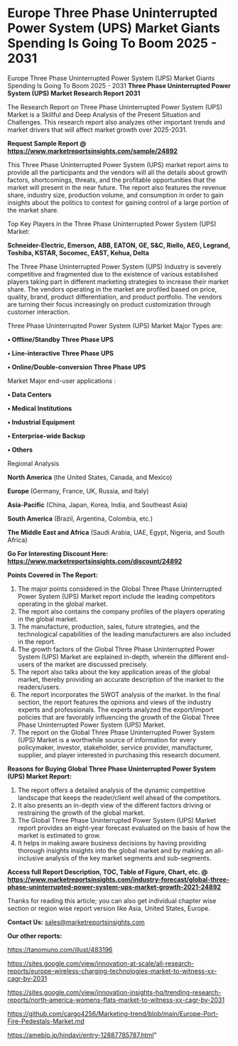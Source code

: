 # Europe Three Phase Uninterrupted Power System (UPS) Market Giants Spending Is Going To Boom 2025 - 2031
Europe Three Phase Uninterrupted Power System (UPS) Market Giants Spending Is Going To Boom 2025 - 2031
<strong>Three Phase Uninterrupted Power System (UPS) Market Research Report 2031</strong>

The Research Report on Three Phase Uninterrupted Power System (UPS) Market is a Skillful and Deep Analysis of the Present Situation and Challenges. This research report also analyzes other important trends and market drivers that will affect market growth over 2025-2031.

<strong>Request Sample Report @ <a href=https://www.marketreportsinsights.com/sample/24892>https://www.marketreportsinsights.com/sample/24892</a></strong>

This Three Phase Uninterrupted Power System (UPS) market report aims to provide all the participants and the vendors will all the details about growth factors, shortcomings, threats, and the profitable opportunities that the market will present in the near future. The report also features the revenue share, industry size, production volume, and consumption in order to gain insights about the politics to contest for gaining control of a large portion of the market share.

Top Key Players in the Three Phase Uninterrupted Power System (UPS) Market:

<strong>Schneider-Electric, Emerson, ABB, EATON, GE, S&C, Riello, AEG, Legrand, Toshiba, KSTAR, Socomec, EAST, Kehua, Delta</strong>

The Three Phase Uninterrupted Power System (UPS) Industry is severely competitive and fragmented due to the existence of various established players taking part in different marketing strategies to increase their market share. The vendors operating in the market are profiled based on price, quality, brand, product differentiation, and product portfolio. The vendors are turning their focus increasingly on product customization through customer interaction.

Three Phase Uninterrupted Power System (UPS) Market Major Types are:

<strong>• Offline/Standby Three Phase UPS

• Line-interactive Three Phase UPS

• Online/Double-conversion Three Phase UPS</strong>

Market Major end-user applications :

<strong>• Data Centers

• Medical Institutions

• Industrial Equipment

• Enterprise-wide Backup

• Others</strong>

Regional Analysis

</u><strong><b>North America</b></strong> (the United States, Canada, and Mexico)

<strong><b>Europe </b></strong>(Germany, France, UK, Russia, and Italy)

<strong><b>Asia-Pacific</b></strong> (China, Japan, Korea, India, and Southeast Asia)

<strong><b>South America</b></strong> (Brazil, Argentina, Colombia, etc.)

<strong><b>The Middle East and Africa</b></strong> (Saudi Arabia, UAE, Egypt, Nigeria, and South Africa)

<strong>Go For Interesting Discount Here: <a href=https://www.marketreportsinsights.com/discount/24892>https://www.marketreportsinsights.com/discount/24892</a></strong>

<strong>Points Covered in The Report:</strong>
<ol>
  <li>The major points considered in the Global Three Phase Uninterrupted Power System (UPS) Market report include the leading competitors operating in the global market.</li>
  <li>The report also contains the company profiles of the players operating in the global market.</li>
  <li>The manufacture, production, sales, future strategies, and the technological capabilities of the leading manufacturers are also included in the report.</li>
  <li>The growth factors of the Global Three Phase Uninterrupted Power System (UPS) Market are explained in-depth, wherein the different end-users of the market are discussed precisely.</li>
  <li>The report also talks about the key application areas of the global market, thereby providing an accurate description of the market to the readers/users.</li>
  <li>The report incorporates the SWOT analysis of the market. In the final section, the report features the opinions and views of the industry experts and professionals. The experts analyzed the export/import policies that are favorably influencing the growth of the Global Three Phase Uninterrupted Power System (UPS) Market.</li>
  <li>The report on the Global Three Phase Uninterrupted Power System (UPS) Market is a worthwhile source of information for every policymaker, investor, stakeholder, service provider, manufacturer, supplier, and player interested in purchasing this research document.</li>
</ol>
<strong>Reasons for Buying Global Three Phase Uninterrupted Power System (UPS) Market Report:</strong>

<ol>
  <li>The report offers a detailed analysis of the dynamic competitive landscape that keeps the reader/client well ahead of the competitors.</li>
  <li>It also presents an in-depth view of the different factors driving or restraining the growth of the global market.</li>
  <li>The Global Three Phase Uninterrupted Power System (UPS) Market report provides an eight-year forecast evaluated on the basis of how the market is estimated to grow.</li>
  <li>It helps in making aware business decisions by having providing thorough insights insights into the global market and by making an all-inclusive analysis of the key market segments and sub-segments.</li>
</ol>
<strong>Access full Report Description, TOC, Table of Figure, Chart, etc. @ <a href=https://www.marketreportsinsights.com/industry-forecast/global-three-phase-uninterrupted-power-system-ups-market-growth-2021-24892>https://www.marketreportsinsights.com/industry-forecast/global-three-phase-uninterrupted-power-system-ups-market-growth-2021-24892</a></strong>


Thanks for reading this article; you can also get individual chapter wise section or region wise report version like Asia, United States, Europe.

<strong>Contact Us:</strong>
sales@marketreportsinsights.com

<strong>Our other reports:</strong>

<a href=https://tanomuno.com/illust/483196>https://tanomuno.com/illust/483196</a>

<a href=https://sites.google.com/view/innovation-at-scale/all-research-reports/europe-wireless-charging-technologies-market-to-witness-xx-cagr-by-2031>https://sites.google.com/view/innovation-at-scale/all-research-reports/europe-wireless-charging-technologies-market-to-witness-xx-cagr-by-2031</a>

<a href=https://sites.google.com/view/innovation-insights-hq/trending-research-reports/north-america-womens-flats-market-to-witness-xx-cagr-by-2031>https://sites.google.com/view/innovation-insights-hq/trending-research-reports/north-america-womens-flats-market-to-witness-xx-cagr-by-2031</a>

<a href=https://github.com/cargo4256/Marketing-trend/blob/main/Europe-Port-Fire-Pedestals-Market.md>https://github.com/cargo4256/Marketing-trend/blob/main/Europe-Port-Fire-Pedestals-Market.md</a>

<a href=https://ameblo.jp/hindavi/entry-12887785787.html>https://ameblo.jp/hindavi/entry-12887785787.html</a>"
